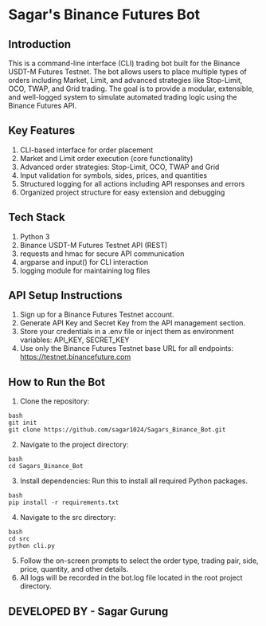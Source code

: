 # Sagar's Binance Futures Bot

## Introduction
This is a command-line interface (CLI) trading bot built for the Binance USDT-M Futures Testnet. The bot allows users to place multiple types of orders including Market, Limit, and advanced strategies like Stop-Limit, OCO, TWAP, and Grid trading. The goal is to provide a modular, extensible, and well-logged system to simulate automated trading logic using the Binance Futures API.

## Key Features

1. CLI-based interface for order placement
2. Market and Limit order execution (core functionality)
3. Advanced order strategies: Stop-Limit, OCO, TWAP and Grid
4. Input validation for symbols, sides, prices, and quantities
5. Structured logging for all actions including API responses and errors
6. Organized project structure for easy extension and debugging

## Tech Stack

1. Python 3
2. Binance USDT-M Futures Testnet API (REST)
3. requests and hmac for secure API communication
4. argparse and input() for CLI interaction
5. logging module for maintaining log files

## API Setup Instructions

1. Sign up for a Binance Futures Testnet account.
2. Generate API Key and Secret Key from the API management section.
3. Store your credentials in a .env file or inject them as environment variables: API_KEY, SECRET_KEY
4. Use only the Binance Futures Testnet base URL for all endpoints: https://testnet.binancefuture.com

## How to Run the Bot

1. Clone the repository:

```
bash
git init
git clone https://github.com/sagar1024/Sagars_Binance_Bot.git
```

2. Navigate to the project directory:

```
bash
cd Sagars_Binance_Bot
```

3. Install dependencies: Run this to install all required Python packages.

```
bash
pip install -r requirements.txt
```

4. Navigate to the src directory:


```
bash
cd src
python cli.py
```

5. Follow the on-screen prompts to select the order type, trading pair, side, price, quantity, and other details.
6. All logs will be recorded in the bot.log file located in the root project directory.


## DEVELOPED BY - Sagar Gurung
